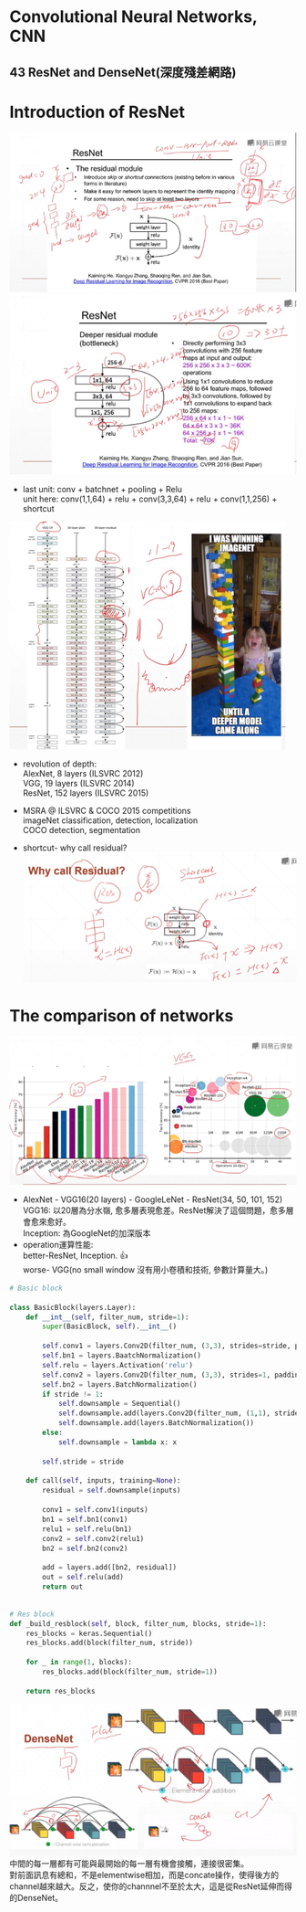 # Convolutional Neural Networks, CNN  
## 43 ResNet and DenseNet(深度殘差網路)  


# Introduction of ResNet   

![](resnet.png)   
![](resnet2_net.png)   
- last unit: conv + batchnet + pooling + Relu  
unit here: conv(1,1,64) + relu + conv(3,3,64) + relu + conv(1,1,256) + shortcut  

![](resnet3_shortcut.png)   
- revolution of depth:  
AlexNet, 8 layers (ILSVRC 2012)  
VGG, 19 layers (ILSVRC 2014)  
ResNet, 152 layers (ILSVRC 2015)


- MSRA @ ILSVRC & COCO 2015 competitions  
imageNet classification, detection, localization  
COCO detection, segmentation   
  
- shortcut- why call residual?  
![](resnet4_res.png)


# The comparison of networks   
![](comparison.png)   
- AlexNet - VGG16(20 layers) - GoogleLeNet - ResNet(34, 50, 101, 152)  
VGG16: 以20層為分水嶺, 愈多層表現愈差。ResNet解決了這個問題，愈多層會愈來愈好。  
Inception: 為GoogleNet的加深版本  
- operation運算性能:  
better-ResNet, Inception. 👍  
worse- VGG(no small window 沒有用小卷積和技術, 參數計算量大。)

```py
# Basic block

class BasicBlock(layers.Layer):
    def __int__(self, filter_num, stride=1):
        super(BasicBlock, self).__int__()

        self.conv1 = layers.Conv2D(filter_num, (3,3), strides=stride, padding='same')  
        self.bn1 = layers.BaatchNormalization()
        self.relu = layers.Activation('relu')
        self.conv2 = layers.Conv2D(filter_num, (3,3), strides=1, padding='same')
        self.bn2 = layers.BatchNormalization()
        if stride != 1:
            self.downsample = Sequential()
            self.downsample.add(layers.Conv2D(filter_num, (1,1), strides=stride))
            self.downsample.add(layers.BatchNormalization())
        else:
            self.downsample = lambda x: x
        
        self.stride = stride
    
    def call(self, inputs, training=None):
        residual = self.downsample(inputs)

        conv1 = self.conv1(inputs)
        bn1 = self.bn1(conv1)
        relu1 = self.relu(bn1)
        conv2 = self.conv2(relu1)
        bn2 = self.bn2(conv2)

        add = layers.add([bn2, residual])
        out = self.relu(add)
        return out
        
```
```py
# Res block  
def _build_resblock(self, block, filter_num, blocks, stride=1):
    res_blocks = keras.Sequential()
    res_blocks.add(block(filter_num, stride))

    for _ in range(1, blocks):
        res_blocks.add(block(filter_num, stride=1))

    return res_blocks

```

![](densenet.png)
中間的每一層都有可能與最開始的每一層有機會接觸，連接很密集。  
對前面訊息有總和，不是elementwise相加，而是concate操作，使得後方的channel越來越大。反之，使你的channnel不至於太大，這是從ResNet延伸而得的DenseNet。  





